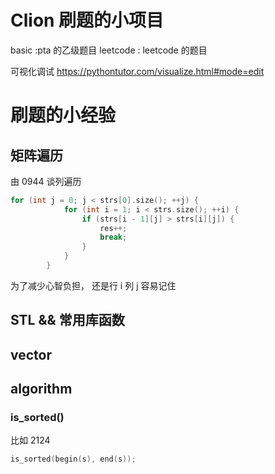 # Clion 刷题的小项目

basic :pta 的乙级题目
leetcode : leetcode 的题目

可视化调试
https://pythontutor.com/visualize.html#mode=edit

# 刷题的小经验

## 矩阵遍历

由 0944 谈列遍历
```c++
for (int j = 0; j < strs[0].size(); ++j) {
            for (int i = 1; i < strs.size(); ++i) {
                if (strs[i - 1][j] > strs[i][j]) {
                    res++;
                    break;
                }
            }
        }
```
为了减少心智负担， 还是行 i 列 j 容易记住

## STL && 常用库函数

## vector


## algorithm

### is_sorted()

比如 2124
```c++
is_sorted(begin(s), end(s));
```